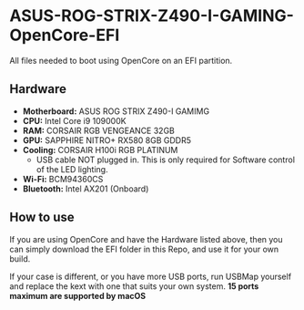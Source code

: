 # ASUS-ROG-STRIX-Z490-I-GAMING-OpenCore-EFI
All files needed to boot using OpenCore on an EFI partition.

## Hardware

- **Motherboard:** ASUS ROG STRIX Z490-I GAMIMG
- **CPU:** Intel Core i9 109000K
- **RAM:** CORSAIR RGB VENGEANCE 32GB
- **GPU:** SAPPHIRE NITRO+ RX580 8GB GDDR5
- **Cooling:** CORSAIR H100i RGB PLATINUM
  - USB cable NOT plugged in. This is only required for Software control of the LED lighting.
- **Wi-Fi:** BCM94360CS
- **Bluetooth:** Intel AX201 (Onboard)

## How to use

If you are using OpenCore and have the Hardware listed above, then you can simply download the EFI folder in this Repo, and use it for your own build.

If your case is different, or you have more USB ports, run USBMap yourself and replace the kext with one that suits your own system. **15 ports maximum are supported by macOS**
